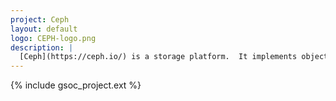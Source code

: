 ```yaml
---
project: Ceph
layout: default
logo: CEPH-logo.png
description: |
  [Ceph](https://ceph.io/) is a storage platform.  It implements object storage on a single distributed computer cluster, and provides interfaces for object-, block- and file-level storage. It can be used to build cloud infrastructure and web-scale object storage. Ceph aims primarily for completely distributed operation without a single point of failure, that can be run on commodity hardware and is scalable to the exabyte level.
---
```


{% include gsoc_project.ext %}

